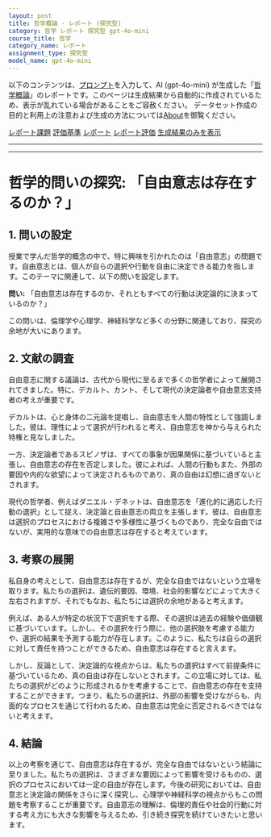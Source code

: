 ```yaml
---
layout: post
title: 哲学概論 - レポート (探究型)
category: 哲学 レポート 探究型 gpt-4o-mini
course_title: 哲学
category_name: レポート
assignment_type: 探究型
model_name: gpt-4o-mini
---
```


以下のコンテンツは、[プロンプト](http://127.0.0.1:8000/generated/哲学/gpt-4o-mini/prompt_レポート-探究型.md)を入力して、AI (gpt-4o-mini) が生成した「[哲学概論](/contents/哲学/)」のレポートです。このページは生成結果から自動的に作成されているため、表示が乱れている場合があることをご容赦ください。
データセット作成の目的と利用上の注意および生成の方法については[About](/About)を御覧ください。

[レポート課題](../レポート課題-探究型)
[評価基準](../評価基準-探究型)
[レポート](../レポート-探究型)
[レポート評価](../レポート評価-探究型)
[生成結果のみを表示](http://127.0.0.1:8000/generated/哲学/gpt-4o-mini/レポート-探究型.md)
  

***
***
  
# 哲学的問いの探究: 「自由意志は存在するのか？」

## 1. 問いの設定

授業で学んだ哲学的概念の中で、特に興味を引かれたのは「自由意志」の問題です。自由意志とは、個人が自らの選択や行動を自由に決定できる能力を指します。このテーマに関連して、以下の問いを設定します。

**問い:** 「自由意志は存在するのか、それともすべての行動は決定論的に決まっているのか？」

この問いは、倫理学や心理学、神経科学など多くの分野に関連しており、探究の余地が大いにあります。

## 2. 文献の調査

自由意志に関する議論は、古代から現代に至るまで多くの哲学者によって展開されてきました。特に、デカルト、カント、そして現代の決定論者や自由意志支持者の考えが重要です。

デカルトは、心と身体の二元論を提唱し、自由意志を人間の特性として強調しました。彼は、理性によって選択が行われると考え、自由意志を神から与えられた特権と見なしました。

一方、決定論者であるスピノザは、すべての事象が因果関係に基づいていると主張し、自由意志の存在を否定しました。彼によれば、人間の行動もまた、外部の要因や内的な欲望によって決定されるものであり、真の自由は幻想に過ぎないとされます。

現代の哲学者、例えばダニエル・デネットは、自由意志を「進化的に適応した行動の選択」として捉え、決定論と自由意志の両立を主張します。彼は、自由意志は選択のプロセスにおける複雑さや多様性に基づくものであり、完全な自由ではないが、実用的な意味での自由意志は存在すると考えています。

## 3. 考察の展開

私自身の考えとして、自由意志は存在するが、完全な自由ではないという立場を取ります。私たちの選択は、遺伝的要因、環境、社会的影響などによって大きく左右されますが、それでもなお、私たちには選択の余地があると考えます。

例えば、ある人が特定の状況下で選択をする際、その選択は過去の経験や価値観に基づいています。しかし、その選択を行う際に、他の選択肢を考慮する能力や、選択の結果を予測する能力が存在します。このように、私たちは自らの選択に対して責任を持つことができるため、自由意志は存在すると言えます。

しかし、反論として、決定論的な視点からは、私たちの選択はすべて前提条件に基づいているため、真の自由は存在しないとされます。この立場に対しては、私たちの選択がどのように形成されるかを考慮することで、自由意志の存在を支持することができます。つまり、私たちの選択は、外部の影響を受けながらも、内面的なプロセスを通じて行われるため、自由意志は完全に否定されるべきではないと考えます。

## 4. 結論

以上の考察を通じて、自由意志は存在するが、完全な自由ではないという結論に至りました。私たちの選択は、さまざまな要因によって影響を受けるものの、選択のプロセスにおいては一定の自由が存在します。今後の研究においては、自由意志と決定論の関係をさらに深く探究し、心理学や神経科学の視点からもこの問題を考察することが重要です。自由意志の理解は、倫理的責任や社会的行動に対する考え方にも大きな影響を与えるため、引き続き探究を続けていきたいと思います。
